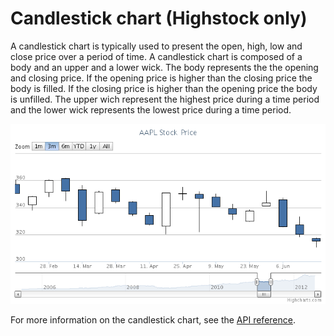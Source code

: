 Candlestick chart (Highstock only)
================

A candlestick chart is typically used to present the open, high, low and close price over a period of time. A candlestick chart is composed of a body and an upper and a lower wick. The body represents the the opening and closing price. If the opening price is higher than the closing price the body is filled. If the closing price is higher than the opening price the body is unfilled. The upper wich represent the highest price during a time period and the lower wick represents the lowest price during a time period.

![candlestick.png](candlestick.png)

For more information on the candlestick chart, see the [API reference](http://api.highcharts.com/highstock/plotOptions.candlestick).
